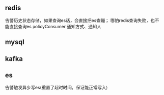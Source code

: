 
## redis
告警历史状态存储，如果查询es话，会直接把es查蹦； 哪怕redis查询失败，也不能直接查询es
policyConsumer 通知方式、通知人

## mysql


## kafka

## es
告警触发异步写es(重置了超时时间，保证能正常写入)


